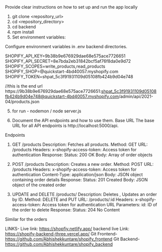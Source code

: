 
Provide clear instructions on how to set up and run the app locally
1. git clone <repository_url>
2. cd <repository_directory>
3. cd backend
4. npm install
5. Set environment variables:

Configure environment variables in .env backend directories.

SHOPIFY_API_KEY=9b38b9e676929dae68e575ace7726651
SHOPIFY_API_SECRET=8e7bda2eb31842bcf5af76f8da0e9d72
SHOPIFY_SCOPES=write_products,read_products
SHOPIFY_SHOP=@quickstart-4bd40057.myshopify.com
SHOPIFY_TOKEN=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

//this is the end url
https://9b38b9e676929dae68e575ace7726651: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@quickstart-4bd40057.myshopify.com/admin/api/2021-04/products.json


5. for run - nodemon / node server.js


6. Document the API endpoints and how to use them.
Base URL
The base URL for all API endpoints is http://localhost:5000/api.

Endpoints
1. GET /products
Description: Fetches all products.
Method: GET
URL: /products
Headers:
x-shopify-access-token: Access token for authentication
Response:
Status: 200 OK
Body: Array of order objects

2. POST /products
Description: Creates a new order.
Method: POST
URL: /products
Headers:
x-shopify-access-token: Access token for authentication
Content-Type: application/json
Body:
JSON object containing order details
Response:
Status: 201 Created
Body: JSON object of the created order

3. UPDATE and DELETE /products/
Description: Deletes , Updates an order by ID.
Method: DELETE and PUT
URL: /products/:id
Headers:
x-shopify-access-token: Access token for authentication
URL Parameters:
id: ID of the order to delete
Response:
Status: 204 No Content

Similar for the orders


LINKS-
Live link: https://shopfiy.netlify.app/
backend live Link:  https://shopify-backend-three.vercel.app/
Git Frontend- https://github.com/Abhishekkuntare/shopify_frontend
Git Backend- https://github.com/Abhishekkuntare/shopify_backend